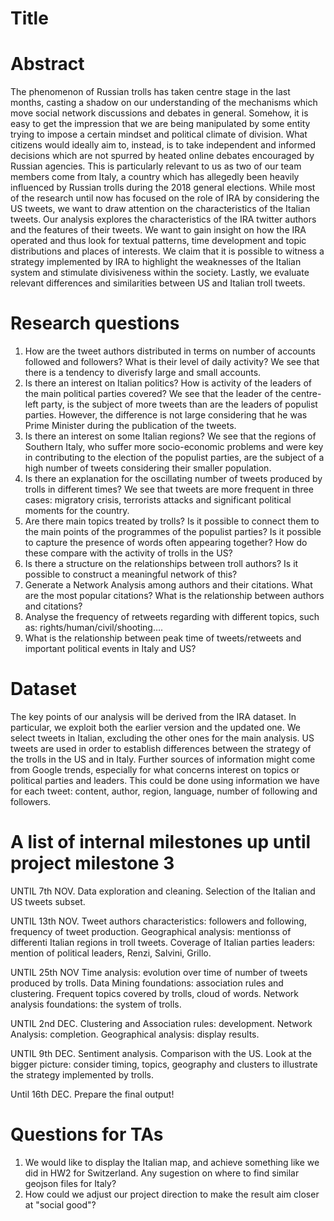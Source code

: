 # Title

# Abstract
The phenomenon of Russian trolls has taken centre stage in the last months, casting a shadow on our understanding of the mechanisms which move social network discussions and debates in general. Somehow, it is easy to get the impression that we are being manipulated by some entity trying to impose a certain mindset and political climate of division. What citizens would ideally aim to, instead, is to take independent and informed decisions which are not spurred by heated online debates encouraged by Russian agencies. This is particularly relevant to us as two of our team members come from Italy, a country which has allegedly been heavily influenced by Russian trolls during the 2018 general elections. 
While most of the research until now has focused on the role of IRA by considering the US tweets, we want to draw attention on the characteristics of the Italian tweets. Our analysis explores the characteristics of the IRA twitter authors and the features of their tweets. We want to gain insight on how the IRA operated and thus look for textual patterns, time development and topic distributions and places of interests. 
We claim that it is possible to witness a strategy implemented by IRA to highlight the weaknesses of the Italian system and stimulate divisiveness within the society.
Lastly, we evaluate relevant differences and similarities between US and Italian troll tweets.

# Research questions
1.	How are the tweet authors distributed in terms on number of accounts followed and followers? What is their level of daily activity?
    We see that there is a tendency to diverisfy large and small accounts.
2.  Is there an interest on Italian politics? How is activity of the leaders of the main political parties covered?
    We see that the leader of the centre-left party, is the subject of more tweets than are the leaders of populist parties. However, the difference is not large considering that he was Prime Minister during the publication of the tweets.
2.	Is there an interest on some Italian regions? 
    We see that the regions of Southern Italy, who suffer more socio-economic problems and were key in contributing to the election of the populist parties, are the subject of a high number of tweets considering their smaller population.
3.	Is there an explanation for the oscillating number of tweets produced by trolls in different times?
    We see that tweets are more frequent in three cases: migratory crisis, terrorists attacks and significant political moments for the country.
4.	Are there main topics treated by trolls? Is it possible to connect them to the main points of the  programmes of the populist parties? Is it possible to capture the presence of words often appearing together? How do these compare with the activity of trolls in the US?
5.	Is there a structure on the relationships between troll authors? Is it possible to construct a meaningful network of this?
6. Generate a Network Analysis among authors and their citations. What are the most popular citations? What is the relationship between authors and citations?
7. Analyse the frequency of retweets regarding with different topics, such as: rights/human/civil/shooting….
8. What is the relationship between peak time of tweets/retweets and important political events in Italy and US?

# Dataset
The key points of our analysis will be derived from the IRA dataset. In particular, we exploit both the earlier version and the updated one. We select tweets in Italian, excluding the other ones for the main analysis.
US tweets are used in order to establish differences between the strategy of the trolls in the US and in Italy.
Further sources of information might come from Google trends, especially for what concerns interest on topics or political parties and leaders.
This could be done using information we have for each tweet: content, author, region, language, number of following and followers.

# A list of internal milestones up until project milestone 3
UNTIL 7th NOV.
Data exploration and cleaning.
Selection of the Italian and US tweets subset.

UNTIL 13th NOV.
Tweet authors characteristics: followers and following, frequency of tweet production.
Geographical analysis: mentionss of differenti Italian regions in troll tweets.
Coverage of Italian parties leaders: mention of political leaders, Renzi, Salvini, Grillo.

UNTIL 25th NOV
Time analysis: evolution over time of number of tweets produced by trolls.
Data Mining foundations: association rules and clustering.
Frequent topics covered by trolls, cloud of words.
Network analysis foundations: the system of trolls.

UNTIL 2nd DEC.
Clustering and Association rules: development.
Network Analysis: completion.
Geographical analysis: display results.

UNTIL 9th DEC.
Sentiment analysis.
Comparison with the US.
Look at the bigger picture: consider timing, topics, geography and clusters to illustrate the strategy implemented by trolls.

Until 16th DEC.
Prepare the final output!


# Questions for TAs
1. We would like to display the Italian map, and achieve something like we did in HW2 for Switzerland. Any sugestion on where to find similar geojson files for Italy?
2. How could we adjust our project direction to make the result aim closer at "social good"?
